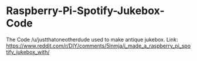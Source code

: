 # Raspberry-Pi-Spotify-Jukebox-Code
The Code /u/justthatoneotherdude used to make antique jukebox. Link: https://www.reddit.com/r/DIY/comments/5lnmja/i_made_a_raspberry_pi_spotify_jukebox_with/
